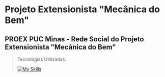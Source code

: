 # Projeto Extensionista "Mecânica do Bem"
## PROEX PUC Minas - Rede Social do Projeto Extensionista "Mecânica do Bem"
> Tecnologias Utilizadas:
> 
> [![My Skills](https://skills.thijs.gg/icons?i=bootstrap,html,css,js,nodejs,mongodb,mysql)](https://skills.thijs.gg)
